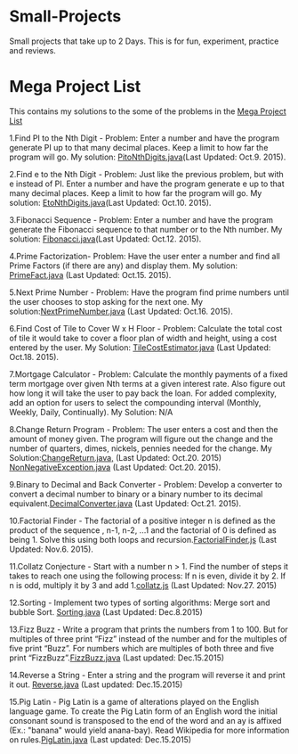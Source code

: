 # Small-Projects
Small projects that take up to 2 Days.
This is for fun, experiment, practice and reviews.  

# Mega Project List
This contains my solutions to the some of the problems in the [Mega Project List](https://github.com/CodeInnovator/Projects)

1.Find PI to the Nth Digit - Problem: Enter a number and have the program generate PI up to that many decimal places. Keep a limit to how far the program will go.
 My solution: [PitoNthDigits.java](JavaMegaProjectList/src/numbers/JavaMegaProjectList/codeInnovator/PitoNthDigits.java)(Last Updated: Oct.9. 2015).

2.Find e to the Nth Digit -
Problem: Just like the previous problem, but with e instead of PI. Enter a number and have the program generate e up to that many decimal places. Keep a limit to how far the program will go.
 My solution: [EtoNthDigits.java](JavaMegaProjectList/src/numbers/JavaMegaProjectList/codeInnovator/EtoNthDigits.java)(Last Updated: Oct.10. 2015).

3.Fibonacci Sequence - 
Problem: Enter a number and have the program generate the Fibonacci sequence to that number or to the Nth number.
 My solution: [Fibonacci.java](JavaMegaProjectList/src/numbers/JavaMegaProjectList/codeInnovator/Fibonacci.java)(Last Updated: Oct.12. 2015).

4.Prime Factorization- 
Problem: Have the user enter a number and find all Prime Factors (if there are any) and display them. 
 My solution: [PrimeFact.java](JavaMegaProjectList/src/numbers/JavaMegaProjectList/codeInnovator/PrimeFact.java) (Last Updated: Oct.15. 2015).

5.Next Prime Number -
Problem: Have the program find prime numbers until the user chooses to stop asking for the next one. 
 My solution:[NextPrimeNumber.java](JavaMegaProjectList/src/numbers/JavaMegaProjectList/codeInnovator/NextPrimeNumber.java) (Last Updated: Oct.16. 2015).

6.Find Cost of Tile to Cover W x H Floor -
Problem: Calculate the total cost of tile it would take to cover a floor plan of width and height, using a cost entered by the user.
My Solution: [TileCostEstimator.java](JavaMegaProjectList/src/numbers/JavaMegaProjectList/codeInnovator/TileCostEstimator.java) (Last Updated: Oct.18. 2015).

7.Mortgage Calculator -
Problem: Calculate the monthly payments of a fixed term mortgage over given Nth terms at a given interest rate. Also figure out how long it will take the user to pay back the loan. For added complexity, add an option for users to select the compounding interval (Monthly, Weekly, Daily, Continually).
My Solution: N/A 

8.Change Return Program -
Problem: The user enters a cost and then the amount of money given. The program will figure out the change and the number of quarters, dimes, nickels, pennies needed for the change.
My Solution:[ChangeReturn.java,](JavaMegaProjectList/src/numbers/JavaMegaProjectList/codeInnovator/ChangeReturn.java) (Last Updated: Oct.20. 2015) [NonNegativeException.java](JavaMegaProjectList/src/numbers/JavaMegaProjectList/codeInnovator/NonNegativeException.java) (Last Updated: Oct.20. 2015).

9.Binary to Decimal and Back Converter -
Problem: Develop a converter to convert a decimal number to binary or a binary number to its decimal equivalent.[DecimalConverter.java](JavaMegaProjectList/src/numbers/JavaMegaProjectList/codeInnovator/ChangeReturn.java) (Last Updated: Oct.21. 2015).

10.Factorial Finder - The factorial of a positive integer n is defined as the product of the sequence , n-1, n-2, ...1 and the factorial of 0 is defined as being 1. Solve this using both loops and recursion.[FactorialFinder.js](FactorialFinder.js) (Last Updated: Nov.6. 2015).

11.Collatz Conjecture - Start with a number n > 1. Find the number of steps it takes to reach one using the following process: If n is even, divide it by 2. If n is odd, multiply it by 3 and add 1.[collatz.js](collatz) (Last Updated: Nov.27. 2015)

12.Sorting - Implement two types of sorting algorithms: Merge sort and bubble Sort. [Sorting.java](JavaMegaProjectList/src/numbers/JavaMegaProjectList/codeInnovator/Sorting.java) (Last Updated: Dec.8.2015)

13.Fizz Buzz - Write a program that prints the numbers from 1 to 100. But for multiples of three print “Fizz” instead of the number and for the multiples of five print “Buzz”. For numbers which are multiples of both three and five print “FizzBuzz”.[FizzBuzz.java](JavaMegaProjectList/src/numbers/JavaMegaProjectList/codeInnovator/FizzBuzz.java) (Last updated: Dec.15.2015)

14.Reverse a String - Enter a string and the program will reverse it and print it out. [Reverse.java](JavaMegaProjectList/src/numbers/JavaMegaProjectList/codeInnovator/Reverse.java) (Last updated: Dec.15.2015)

15.Pig Latin - Pig Latin is a game of alterations played on the English language game. To create the Pig Latin form of an English word the initial consonant sound is transposed to the end of the word and an ay is affixed (Ex.: "banana" would yield anana-bay). Read Wikipedia for more information on rules.[PigLatin.java](JavaMegaProjectList/src/numbers/JavaMegaProjectList/codeInnovator/PigLatin.java) (Last updated: Dec.15.2015)
 
